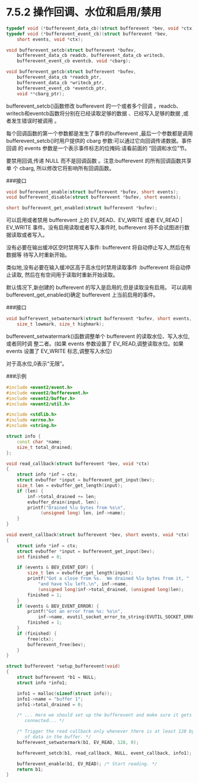 # 7.5.2 操作回调、水位和启用/禁用

```cpp
typedef void (*bufferevent_data_cb)(struct bufferevent *bev, void *ctx);
typedef void (*bufferevent_event_cb)(struct bufferevent *bev,
    short events, void *ctx);

void bufferevent_setcb(struct bufferevent *bufev,
    bufferevent_data_cb readcb, bufferevent_data_cb writecb,
    bufferevent_event_cb eventcb, void *cbarg);

void bufferevent_getcb(struct bufferevent *bufev,
    bufferevent_data_cb *readcb_ptr,
    bufferevent_data_cb *writecb_ptr,
    bufferevent_event_cb *eventcb_ptr,
    void **cbarg_ptr);
```

bufferevent_setcb()函数修改 bufferevent 的一个或者多个回调 。readcb、writecb和eventcb函数将分别在已经读取足够的数据 、已经写入足够的数据 ,或者发生错误时被调用 。

每个回调函数的第一个参数都是发生了事件的bufferevent ,最后一个参数都是调用bufferevent_setcb()时用户提供的 cbarg 参数:可以通过它向回调传递数据。事件回调 的 events 参数是一个表示事件标志的位掩码:请看前面的 “回调和水位”节。


要禁用回调,传递 NULL 而不是回调函数 。注意:bufferevent 的所有回调函数共享单 个 cbarg, 所以修改它将影响所有回调函数。



###接口
```cpp
void bufferevent_enable(struct bufferevent *bufev, short events);
void bufferevent_disable(struct bufferevent *bufev, short events);

short bufferevent_get_enabled(struct bufferevent *bufev);
```
可以启用或者禁用 bufferevent 上的 EV_READ、EV_WRITE 或者 EV_READ | EV_WRITE 事件。没有启用读取或者写入事件时, bufferevent 将不会试图进行数据读取或者写入。

没有必要在输出缓冲区空时禁用写入事件: bufferevent 将自动停止写入,然后在有数据等 待写入时重新开始。

类似地,没有必要在输入缓冲区高于高水位时禁用读取事件 :bufferevent 将自动停止读取, 然后在有空间用于读取时重新开始读取。

默认情况下,新创建的 bufferevent 的写入是启用的,但是读取没有启用。
可以调用 bufferevent_get_enabled()确定 bufferevent 上当前启用的事件。

###接口
```cpp
void bufferevent_setwatermark(struct bufferevent *bufev, short events,
    size_t lowmark, size_t highmark);
```
bufferevent_setwatermark()函数调整单个 bufferevent 的读取水位、写入水位,或者同时调 整二者。(如果 events 参数设置了 EV_READ,调整读取水位。如果 events 设置了 EV_WRITE 标志,调整写入水位)

对于高水位,0表示“无限”。

###示例

```cpp
#include <event2/event.h>
#include <event2/bufferevent.h>
#include <event2/buffer.h>
#include <event2/util.h>

#include <stdlib.h>
#include <errno.h>
#include <string.h>

struct info {
    const char *name;
    size_t total_drained;
};

void read_callback(struct bufferevent *bev, void *ctx)
{
    struct info *inf = ctx;
    struct evbuffer *input = bufferevent_get_input(bev);
    size_t len = evbuffer_get_length(input);
    if (len) {
        inf->total_drained += len;
        evbuffer_drain(input, len);
        printf("Drained %lu bytes from %s\n",
             (unsigned long) len, inf->name);
    }
}

void event_callback(struct bufferevent *bev, short events, void *ctx)
{
    struct info *inf = ctx;
    struct evbuffer *input = bufferevent_get_input(bev);
    int finished = 0;

    if (events & BEV_EVENT_EOF) {
        size_t len = evbuffer_get_length(input);
        printf("Got a close from %s.  We drained %lu bytes from it, "
            "and have %lu left.\n", inf->name,
            (unsigned long)inf->total_drained, (unsigned long)len);
        finished = 1;
    }
    if (events & BEV_EVENT_ERROR) {
        printf("Got an error from %s: %s\n",
            inf->name, evutil_socket_error_to_string(EVUTIL_SOCKET_ERROR()));
        finished = 1;
    }
    if (finished) {
        free(ctx);
        bufferevent_free(bev);
    }
}

struct bufferevent *setup_bufferevent(void)
{
    struct bufferevent *b1 = NULL;
    struct info *info1;

    info1 = malloc(sizeof(struct info));
    info1->name = "buffer 1";
    info1->total_drained = 0;

    /* ... Here we should set up the bufferevent and make sure it gets
       connected... */

    /* Trigger the read callback only whenever there is at least 128 bytes
       of data in the buffer. */
    bufferevent_setwatermark(b1, EV_READ, 128, 0);

    bufferevent_setcb(b1, read_callback, NULL, event_callback, info1);

    bufferevent_enable(b1, EV_READ); /* Start reading. */
    return b1;
}
```